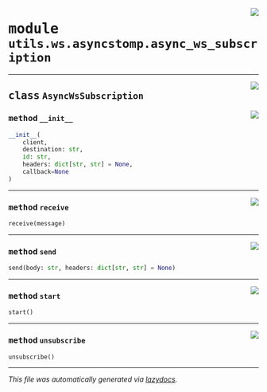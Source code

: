 <!-- markdownlint-disable -->

<a href="https://github.com/switchcollab/Switch-Bots-Python-Library/tree/main/src/switch/utils/ws/asyncstomp/async_ws_subscription.py#L0"><img align="right" src="https://img.shields.io/badge/-source-cccccc?style=flat-square"/></a>

# <kbd>module</kbd> `utils.ws.asyncstomp.async_ws_subscription`






---

<a href="https://github.com/switchcollab/Switch-Bots-Python-Library/tree/main/src/switch/utils/ws/asyncstomp/async_ws_subscription.py#L4"><img align="right" src="https://img.shields.io/badge/-source-cccccc?style=flat-square"/></a>

## <kbd>class</kbd> `AsyncWsSubscription`




<a href="https://github.com/switchcollab/Switch-Bots-Python-Library/tree/main/src/switch/utils/ws/asyncstomp/async_ws_subscription.py#L5"><img align="right" src="https://img.shields.io/badge/-source-cccccc?style=flat-square"/></a>

### <kbd>method</kbd> `__init__`

```python
__init__(
    client,
    destination: str,
    id: str,
    headers: dict[str, str] = None,
    callback=None
)
```








---

<a href="https://github.com/switchcollab/Switch-Bots-Python-Library/tree/main/src/switch/utils/ws/asyncstomp/async_ws_subscription.py#L18"><img align="right" src="https://img.shields.io/badge/-source-cccccc?style=flat-square"/></a>

### <kbd>method</kbd> `receive`

```python
receive(message)
```





---

<a href="https://github.com/switchcollab/Switch-Bots-Python-Library/tree/main/src/switch/utils/ws/asyncstomp/async_ws_subscription.py#L22"><img align="right" src="https://img.shields.io/badge/-source-cccccc?style=flat-square"/></a>

### <kbd>method</kbd> `send`

```python
send(body: str, headers: dict[str, str] = None)
```





---

<a href="https://github.com/switchcollab/Switch-Bots-Python-Library/tree/main/src/switch/utils/ws/asyncstomp/async_ws_subscription.py#L13"><img align="right" src="https://img.shields.io/badge/-source-cccccc?style=flat-square"/></a>

### <kbd>method</kbd> `start`

```python
start()
```





---

<a href="https://github.com/switchcollab/Switch-Bots-Python-Library/tree/main/src/switch/utils/ws/asyncstomp/async_ws_subscription.py#L26"><img align="right" src="https://img.shields.io/badge/-source-cccccc?style=flat-square"/></a>

### <kbd>method</kbd> `unsubscribe`

```python
unsubscribe()
```








---

_This file was automatically generated via [lazydocs](https://github.com/ml-tooling/lazydocs)._
